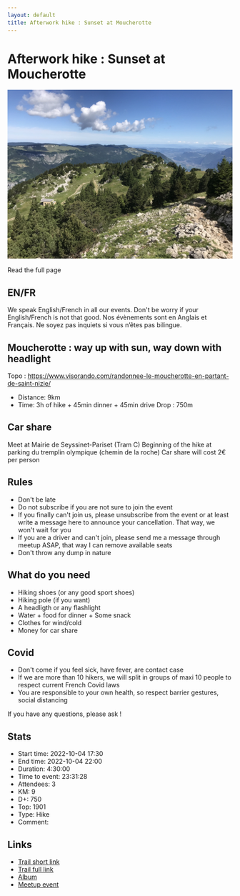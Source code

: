 ```yaml
---
layout: default
title: Afterwork hike : Sunset at Moucherotte
---
```


# Afterwork hike : Sunset at Moucherotte

![2022-10-04](../img/orig/2022-10-04.jpg)

Read the full page

##  EN/FR 
We speak English/French in all our events. Don't be worry if your English/French is not that good. Nos évènements sont en Anglais et Français. Ne soyez pas inquiets si vous n’êtes pas bilingue.

##  Moucherotte : way up with sun, way down with headlight 
Topo : https://www.visorando.com/randonnee-le-moucherotte-en-partant-de-saint-nizie/
* Distance: 9km
* Time: 3h of hike + 45min dinner + 45min drive
Drop : 750m

##  Car share 
Meet at Mairie de Seyssinet-Pariset (Tram C)
Beginning of the hike at parking du tremplin olympique (chemin de la roche)
Car share will cost 2€ per person

##  Rules 

* Don't be late
* Do not subscribe if you are not sure to join the event
* If you finally can't join us, please unsubscribe from the event or at least write a message here to announce your cancellation. That way, we won't wait for you
* If you are a driver and can't join, please send me a message through meetup ASAP, that way I can remove available seats
* Don't throw any dump in nature

##  What do you need 

* Hiking shoes (or any good sport shoes)
* Hiking pole (if you want)
* A headligth or any flashlight
* Water + food for dinner + Some snack
* Clothes for wind/cold
* Money for car share

##  Covid 

* Don't come if you feel sick, have fever, are contact case
* If we are more than 10 hikers, we will split in groups of maxi 10 people to respect current French Covid laws
* You are responsible to your own health, so respect barrier gestures, social distancing

If you have any questions, please ask !

## Stats

- Start time: 2022-10-04 17:30
- End time: 2022-10-04 22:00
- Duration: 4:30:00
- Time to event: 23:31:28
- Attendees: 3
- KM: 9
- D+: 750
- Top: 1901
- Type: Hike
- Comment: 

## Links

- [Trail short link](https://s.42l.fr/le-moucherotte)
- [Trail full link]()
- [Album](https://binnette.github.io/GacImg2022/)
- [Meetup event](https://www.meetup.com/grenoble-adventure-club-english-french/events/288881249/)
